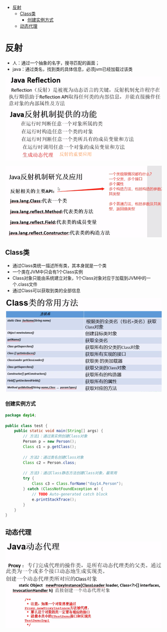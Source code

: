 - [反射](#%e5%8f%8d%e5%b0%84)
	- [Class类](#class%e7%b1%bb)
		- [创建实例方式](#%e5%88%9b%e5%bb%ba%e5%ae%9e%e4%be%8b%e6%96%b9%e5%bc%8f)
	- [动态代理](#%e5%8a%a8%e6%80%81%e4%bb%a3%e7%90%86)

# 反射
- 人：通过一个抽象的名字，搜寻匹配的画面；
- java：通过类名，找到类的具体信息，必须jvm已经加载过该类

![反射](../00picture/反射.png)

![反射主要API](../00picture/反射主要API.png)


## Class类
- 通过Class类统一描述所有类，其本身就是一个类
- 一个类在JVM中只会有1个Class实例
- Class对象只能由系统建立对象，1个Class对象对应于加载到JVM中的一个.class文件
- 通过Class可以获取到类的全部信息

![Class类常用对象](../00picture/Class类常用方法.png)

### 创建实例方式

```java
package day14;

public class test {
	public static void main(String[] args) {
		// 方法1：通过类实例创建Class对象
		Person p = new Person();
		Class c1 = p.getClass(); 
		
		// 方法2：通过类名创建Class对象
		Class c2 = Person.class;
		
		// 方法3：通过Class静态方法创建Class对象，最常用
		try {
			Class c3 = Class.forName("day14.Person");
		} catch (ClassNotFoundException e) {
			// TODO Auto-generated catch block
			e.printStackTrace();
		}
	}
}
```

## 动态代理
![动态代理](../00picture/java动态代理.png)

























